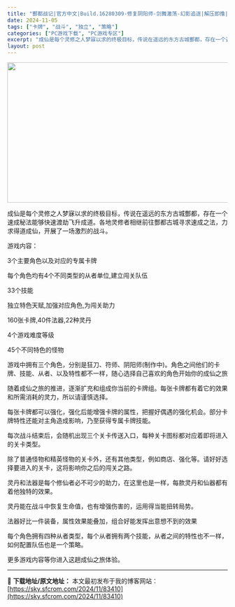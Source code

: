 ```yaml
---
title: "酆都战记|官方中文|Build.16280309-修复阴阳师-剑舞激荡-幻影追逐|解压即撸|"
date: 2024-11-05
tags: ["卡牌", "战斗", "独立", "策略"]
categories: ["PC游戏下载", "PC游戏专区"]
excerpt: "成仙是每个灵修之人梦寐以求的终极目标，传说在遥远的东方古城酆都，存在一个速成秘法能够快速渡劫飞升成道。各地灵修者相继前往酆都古城寻求速成之法，力求得道成仙，开展了一场激烈的战斗。 游戏内容： 3个主要角色以及对应的专属卡牌 每个角色均有4个不同类型的从者单位,建立闯关队伍 33个技能 独立特色天赋,&hellip;"
layout: post
---
```


<img class="aligncenter size-full wp-image-83396" src="https://sky.sfcrom.com/wp-content/uploads/2024/11/2024110510322541.webp" alt="" width="570" height="321" />

成仙是每个灵修之人梦寐以求的终极目标，传说在遥远的东方古城酆都，存在一个速成秘法能够快速渡劫飞升成道。各地灵修者相继前往酆都古城寻求速成之法，力求得道成仙，开展了一场激烈的战斗。

游戏内容：

3个主要角色以及对应的专属卡牌

每个角色均有4个不同类型的从者单位,建立闯关队伍

33个技能

独立特色天赋,加强对应角色,为闯关助力

160张卡牌,40件法器,22种灵丹

4个游戏难度等级

45个不同特色的怪物

游戏中拥有三个角色，分别是狂刀、符师、阴阳师(制作中)。角色之间他们的卡牌、技能、从者、以及特性都不一样，随心选择自己喜欢的角色开始你的成仙之旅

随着成仙之旅的推进，逐渐扩充和组成你当前的卡牌组。每张卡牌都有着它的效果和所需消耗的灵力，所以请谨慎选择。

每张卡牌都可以强化，强化后能增强卡牌的属性，把握好偶遇的强化机会。部分卡牌特性还能对主角造成影响，乃至获得专属卡牌技能。

每次战斗结束后，会随机出现三个关卡传送入口，每种关卡图标都对应着即将进入的关卡类型。

除了普通怪物和精英怪物的关卡外，还有其他类型，例如商店、强化等。请好好选择要进入的关卡，这将影响你之后的闯关之路。

灵丹和法器是每个修仙者必不可少的助力，在这里也是一样，每款灵丹和仙器都有着他独特的效果。

灵丹能在战斗中恢复生命值，也有增强伤害的，运用得当能扭转局势。

法器好比一件装备，属性效果能叠加，组合好能发挥出意想不到的效果

每个角色拥有四种从者类型，每个从者拥有两个技能，从者之间的特性也不一样，如何配置队伍也是一个策略。

更多游戏内容等你进入这趟成仙之旅体验。

---
📖 **下载地址/原文地址：** 本文最初发布于我的博客网站：[https://sky.sfcrom.com/2024/11/83410](https://sky.sfcrom.com/2024/11/83410)
